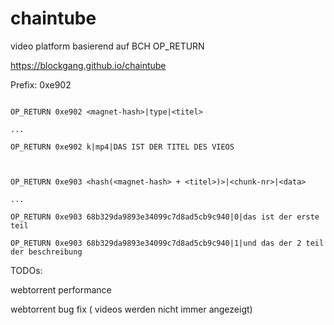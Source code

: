 # chaintube
video platform basierend auf BCH OP_RETURN


https://blockgang.github.io/chaintube

Prefix: 0xe902
```

OP_RETURN 0xe902 <magnet-hash>|type|<titel>
  
...

OP_RETURN 0xe902 k|mp4|DAS IST DER TITEL DES VIEOS



OP_RETURN 0xe903 <hash(<magnet-hash> + <titel>)>|<chunk-nr>|<data>
  
...

OP_RETURN 0xe903 68b329da9893e34099c7d8ad5cb9c940|0|das ist der erste teil

OP_RETURN 0xe903 68b329da9893e34099c7d8ad5cb9c940|1|und das der 2 teil der beschreibung
```


TODOs:

webtorrent performance

webtorrent bug fix ( videos werden nicht immer angezeigt)
